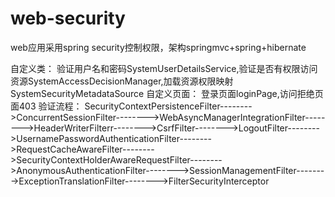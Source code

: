 # web-security
web应用采用spring security控制权限，架构springmvc+spring+hibernate

自定义类：
验证用户名和密码SystemUserDetailsService,验证是否有权限访问资源SystemAccessDecisionManager,加载资源权限映射SystemSecurityMetadataSource
自定义页面：
登录页面loginPage,访问拒绝页面403
验证流程：
SecurityContextPersistenceFilter-------->ConcurrentSessionFilter-------->WebAsyncManagerIntegrationFilter-------->HeaderWriterFilterr-------->CsrfFilter-------->LogoutFilter-------->UsernamePasswordAuthenticationFilter-------->RequestCacheAwareFilter-------->SecurityContextHolderAwareRequestFilter-------->AnonymousAuthenticationFilter-------->SessionManagementFilter-------->ExceptionTranslationFilter-------->FilterSecurityInterceptor
